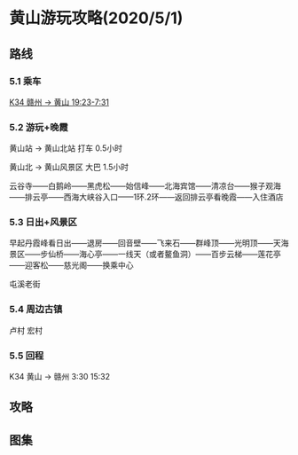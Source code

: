 # 黄山游玩攻略(2020/5/1)

## 路线

### 5.1 乘车

[K34 赣州 -> 黄山 19:23-7:31](https://kyfw.12306.cn/otn/leftTicket/init?linktypeid=dc&fs=%E8%B5%A3%E5%B7%9E,GZG&ts=%E9%BB%84%E5%B1%B1,HKH&date=2020-05-01&flag=N,N,Y)

### 5.2 游玩+晚霞

黄山站 -> 黄山北站 打车 0.5小时

黄山北 -> 黄山风景区 大巴 1.5小时

云谷寺——白鹅岭——黑虎松——始信峰——北海宾馆——清凉台——猴子观海——排云亭——西海大峡谷入口——1环.2环——返回排云亭看晚霞——入住酒店

### 5.3 日出+风景区

早起丹霞峰看日出——退房——回音壁——飞来石——群峰顶——光明顶——天海景区——步仙桥——海心亭——一线天（或者鳌鱼洞）——百步云梯——莲花亭——迎客松——慈光阁——换乘中心

屯溪老街

### 5.4 周边古镇

卢村 宏村

### 5.5 回程

K34 黄山 -> 赣州 3:30 15:32

## 攻略

## 图集